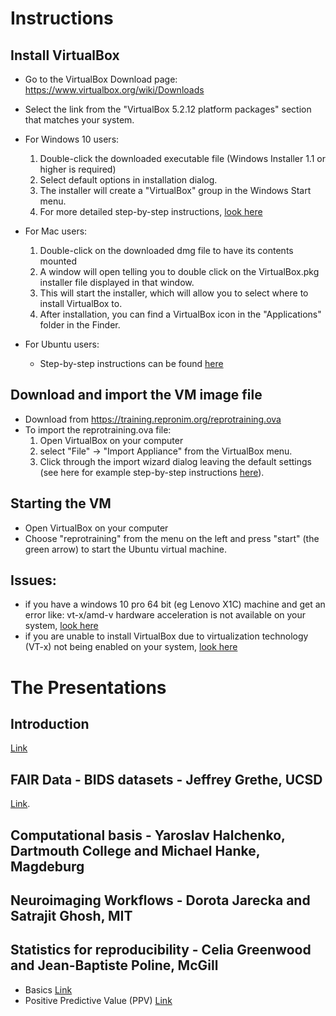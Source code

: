 # Instructions
## Install VirtualBox
- Go to the VirtualBox Download page: https://www.virtualbox.org/wiki/Downloads
- Select the link from the "VirtualBox 5.2.12 platform packages" section that matches your system.

- For Windows 10 users:
  1. Double-click the downloaded executable file (Windows Installer 1.1 or higher is required)
  2. Select default options in installation dialog.
  3. The installer will create a "VirtualBox" group in the Windows Start menu.
  4. For more detailed step-by-step instructions, [look here](https://websiteforstudents.com/installing-virtualbox-windows-10/)

- For Mac users:
  1. Double-click on the downloaded dmg file to have its contents mounted
  2. A window will open telling you to double click on the VirtualBox.pkg installer file displayed in that window.
  3. This will start the installer, which will allow you to select where to install VirtualBox to.
  4. After installation, you can find a VirtualBox icon in the "Applications" folder in the Finder.
 
- For Ubuntu users:
  - Step-by-step instructions can be found [here](https://websiteforstudents.com/install-virtualbox-latest-on-ubuntu-16-04-lts-17-04-17-10/)
    
## Download and import the VM image file
- Download from https://training.repronim.org/reprotraining.ova
- To import the reprotraining.ova file:
  1. Open VirtualBox on your computer
  2. select "File" -> "Import Appliance" from the VirtualBox menu.
  3. Click through the import wizard dialog leaving the default settings (see here for example step-by-step instructions [here](https://docs.oracle.com/cd/E26217_01/E26796/html/qs-import-vm.html)).

## Starting the VM
- Open VirtualBox on your computer
- Choose "reprotraining" from the menu on the left and press "start" (the green arrow) to start the Ubuntu virtual machine.
  
## Issues: 
- if you have a windows 10 pro 64 bit (eg Lenovo X1C) machine and get an error like: 
  vt-x/amd-v hardware acceleration is not available on your system, [look here](https://docs.microsoft.com/en-us/virtualization/hyper-v-on-windows/quick-start/enable-hyper-v#enable-the-hyper-v-role-through-settings)
- if you are unable to install VirtualBox due to virtualization technology (VT-x) not being enabled on your system, [look here](https://docs-old.fedoraproject.org/en-US/Fedora/13/html/Virtualization_Guide/sect-Virtualization-Troubleshooting-Enabling_Intel_VT_and_AMD_V_virtualization_hardware_extensions_in_BIOS.html)

# The Presentations
## Introduction
[Link](https://github.com/ReproNim/ohbm2018-training/blob/master/Introduction/HandsOn_Motivation.pdf)

## FAIR Data - BIDS datasets  - Jeffrey Grethe, UCSD
[Link](https://github.com/ReproNim/ohbm2018-training/blob/master/section1/OHBM_FAIR_Training_Corrected.pdf).

## Computational basis  - Yaroslav Halchenko, Dartmouth College and Michael Hanke, Magdeburg

## Neuroimaging Workflows - Dorota Jarecka and Satrajit Ghosh, MIT

## Statistics for reproducibility  - Celia Greenwood and Jean-Baptiste Poline, McGill
- Basics [Link](https://github.com/ReproNim/ohbm2018-training/blob/master/section4/section41/basics2.pdf)
- Positive Predictive Value (PPV) [Link](https://github.com/ReproNim/ohbm2018-training/blob/master/section4/section42/Positive-Predictive-Value.ipynb)
